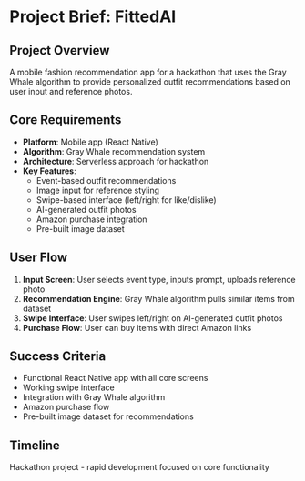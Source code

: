 # Project Brief: FittedAI

## Project Overview
A mobile fashion recommendation app for a hackathon that uses the Gray Whale algorithm to provide personalized outfit recommendations based on user input and reference photos.

## Core Requirements
- **Platform**: Mobile app (React Native)
- **Algorithm**: Gray Whale recommendation system
- **Architecture**: Serverless approach for hackathon
- **Key Features**:
  - Event-based outfit recommendations
  - Image input for reference styling
  - Swipe-based interface (left/right for like/dislike)
  - AI-generated outfit photos
  - Amazon purchase integration
  - Pre-built image dataset

## User Flow
1. **Input Screen**: User selects event type, inputs prompt, uploads reference photo
2. **Recommendation Engine**: Gray Whale algorithm pulls similar items from dataset
3. **Swipe Interface**: User swipes left/right on AI-generated outfit photos
4. **Purchase Flow**: User can buy items with direct Amazon links

## Success Criteria
- Functional React Native app with all core screens
- Working swipe interface
- Integration with Gray Whale algorithm
- Amazon purchase flow
- Pre-built image dataset for recommendations

## Timeline
Hackathon project - rapid development focused on core functionality
